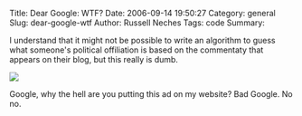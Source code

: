 Title: Dear Google: WTF?
Date: 2006-09-14 19:50:27
Category: general
Slug: dear-google-wtf
Author: Russell Neches
Tags: code
Summary: 


I understand that it might not be possible to write an algorithm to
guess what someone's political offiliation is based on the commentaty
that appears on their blog, but this really is dumb.

![](http://vort.org/media/images/google_coulter.png)

Google, why the hell are you putting this ad on my website? Bad Google.
No no.
